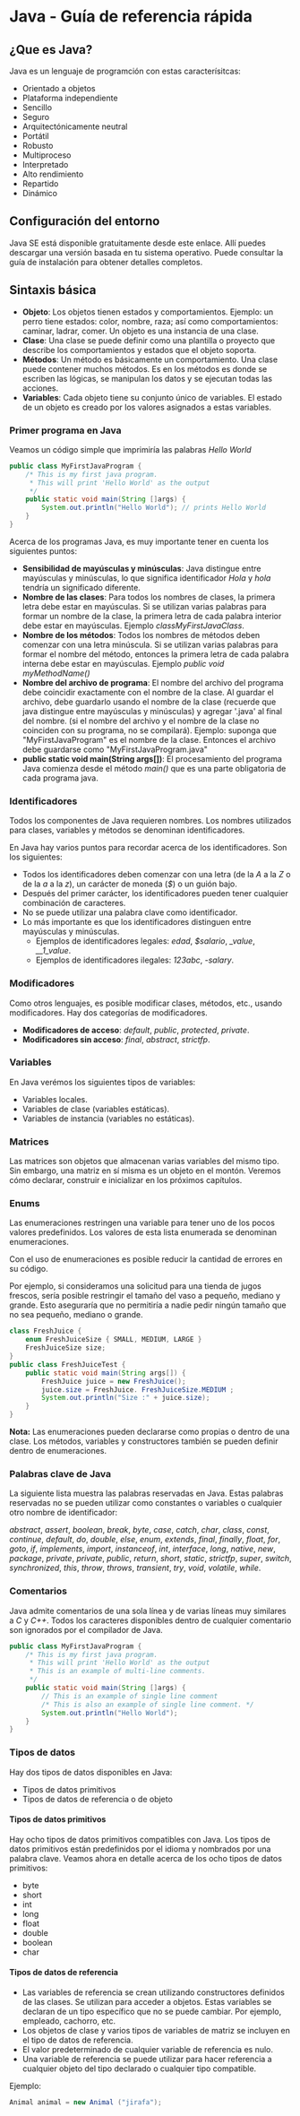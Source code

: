 # Java - Guía de referencia rápida

[comment]: <> (<img align="right" src="https://camo.githubusercontent.com/cfcaf3a99103d61f387761e5fc445d9ba0203b01/68747470733a2f2f7472617669732d63692e6f72672f6477796c2f657374612e7376673f6272616e63683d6d6173746572">)

## ¿Que es Java?

Java es un lenguaje de programción con estas caracterísitcas:
* Orientado a objetos
* Plataforma independiente
* Sencillo
* Seguro
* Arquitectónicamente neutral
* Portátil
* Robusto
* Multiproceso
* Interpretado
* Alto rendimiento
* Repartido
* Dinámico

## Configuración del entorno

Java SE está disponible gratuitamente desde este enlace. Allí puedes descargar una versión basada en tu
sistema operativo. Puede consultar la guía de instalación para obtener detalles completos.

## Sintaxis básica

* **Objeto**: Los objetos tienen estados y comportamientos. Ejemplo: un perro tiene estados: color, nombre, raza; así como comportamientos: caminar, ladrar, comer. Un objeto es una instancia de una clase.
* **Clase**: Una clase se puede definir como una plantilla o proyecto que describe los comportamientos y estados
que el objeto soporta.
* **Métodos**: Un método es básicamente un comportamiento. Una clase puede contener muchos métodos. Es en los
métodos es donde se escriben las lógicas, se manipulan los datos y se ejecutan todas las acciones.
* **Variables**: Cada objeto tiene su conjunto único de variables. El estado de un objeto es creado por
los valores asignados a estas variables.

### Primer programa en Java

Veamos un código simple que imprimiría las palabras *Hello World*

```java
public class MyFirstJavaProgram {
    /* This is my first java program.
     * This will print 'Hello World' as the output
     */
    public static void main(String []args) {
        System.out.println("Hello World"); // prints Hello World
    }
}
```
Acerca de los programas Java, es muy importante tener en cuenta los siguientes puntos:
* **Sensibilidad de mayúsculas y minúsculas**: Java distingue entre mayúsculas y minúsculas, lo que significa identificador *Hola* y *hola* tendría un significado diferente.
* **Nombre de las clases**: Para todos los nombres de clases, la primera letra debe estar en mayúsculas. Si se utilizan varias palabras para formar un nombre de la clase, la primera letra de cada palabra interior debe estar en mayúsculas. Ejemplo *classMyFirstJavaClass*.
* **Nombre de los métodos**: Todos los nombres de métodos deben comenzar con una letra minúscula. Si se utilizan varias palabras para formar el nombre del método, entonces la primera letra de cada palabra interna debe estar en mayúsculas. Ejemplo *public void myMethodName()*
* **Nombre del archivo de programa**: El nombre del archivo del programa debe coincidir exactamente con el nombre de la clase. Al guardar el archivo, debe guardarlo usando el nombre de la clase (recuerde que java distingue entre mayúsculas y minúsculas) y agregar '.java' al final del nombre. (si el nombre del archivo y el nombre de la clase no coinciden con su programa, no se compilará). Ejemplo: suponga que "MyFirstJavaProgram" es el nombre de la clase. Entonces el archivo debe guardarse como "MyFirstJavaProgram.java"
* **public static void main(String args[])**: El procesamiento del programa Java comienza desde el
método *main()* que es una parte obligatoria de cada programa java.

### Identificadores

Todos los componentes de Java requieren nombres. Los nombres utilizados para clases, variables y métodos se denominan identificadores.

En Java hay varios puntos para recordar acerca de los identificadores. Son los siguientes:
* Todos los identificadores deben comenzar con una letra (de la *A* a la *Z* o de la *a* a la *z*), un carácter de moneda (*$*) o un guión bajo.
* Después del primer carácter, los identificadores pueden tener cualquier combinación de caracteres.
* No se puede utilizar una palabra clave como identificador.
* Lo más importante es que los identificadores distinguen entre mayúsculas y minúsculas.
  - Ejemplos de identificadores legales: *edad*, *$salario*, *_value*, *__1_value*.
  - Ejemplos de identificadores ilegales: *123abc*, *-salary*.

### Modificadores

Como otros lenguajes, es posible modificar clases, métodos, etc., usando modificadores. Hay dos categorías de
modificadores.
* **Modificadores de acceso**: *default*, *public*, *protected*, *private*.
* **Modificadores sin acceso**: *final*, *abstract*, *strictfp*.

### Variables

En Java verémos los siguientes tipos de variables:
* Variables locales.
* Variables de clase (variables estáticas).
* Variables de instancia (variables no estáticas).

### Matrices

Las matrices son objetos que almacenan varias variables del mismo tipo. Sin embargo, una matriz en sí misma es un
objeto en el montón. Veremos cómo declarar, construir e inicializar en los próximos capítulos.

### Enums

Las enumeraciones restringen una variable para tener uno de los pocos valores predefinidos. Los valores de esta lista enumerada se denominan enumeraciones.

Con el uso de enumeraciones es posible reducir la cantidad de errores en su código.

Por ejemplo, si consideramos una solicitud para una tienda de jugos frescos, sería posible restringir el tamaño
del vaso a pequeño, mediano y grande. Esto aseguraría que no permitiría a nadie pedir ningún tamaño que no
sea pequeño, mediano o grande.

```java
class FreshJuice {
    enum FreshJuiceSize { SMALL, MEDIUM, LARGE }
    FreshJuiceSize size;
}
public class FreshJuiceTest {
    public static void main(String args[]) {
        FreshJuice juice = new FreshJuice();
        juice.size = FreshJuice. FreshJuiceSize.MEDIUM ;
        System.out.println("Size :" + juice.size);
    }
}
```

**Nota:** Las enumeraciones pueden declararse como propias o dentro de una clase. Los métodos, variables y constructores también se pueden definir dentro de enumeraciones.

### Palabras clave de Java

La siguiente lista muestra las palabras reservadas en Java. Estas palabras reservadas no se pueden utilizar como constantes o variables o cualquier otro nombre de identificador: 

*abstract*, *assert*, *boolean*, *break*, *byte*, *case*, *catch*, *char*, *class*, *const*, *continue*, *default*, *do*, *double*, *else*, *enum*, *extends*, *final*, *finally*, *float*, *for*, *goto*, *if*, *implements*, *import*, *instanceof*, *int*, *interface*, *long*, *native*, *new*, *package*, *private*, *private*, *public*, *return*, *short*, *static*, *strictfp*, *super*, *switch*, *synchronized*, *this*, *throw*, *throws*, *transient*, *try*, *void*, *volatile*, *while*.

### Comentarios

Java admite comentarios de una sola línea y de varias líneas muy similares a *C* y *C++*. Todos los caracteres disponibles dentro de cualquier comentario son ignorados por el compilador de Java.

```java
public class MyFirstJavaProgram {
    /* This is my first java program.
     * This will print 'Hello World' as the output
     * This is an example of multi-line comments.
     */
    public static void main(String []args) {
        // This is an example of single line comment
        /* This is also an example of single line comment. */
        System.out.println("Hello World");
    }
}
```

### Tipos de datos

Hay dos tipos de datos disponibles en Java:
* Tipos de datos primitivos
* Tipos de datos de referencia o de objeto

#### Tipos de datos primitivos

Hay ocho tipos de datos primitivos compatibles con Java. Los tipos de datos primitivos están predefinidos por el idioma y nombrados por una palabra clave. Veamos ahora en detalle acerca de los ocho tipos de datos primitivos:
* byte
* short
* int
* long
* float
* double
* boolean
* char

#### Tipos de datos de referencia

* Las variables de referencia se crean utilizando constructores definidos de las clases. Se utilizan para
acceder a objetos. Estas variables se declaran de un tipo específico que no se puede cambiar. Por ejemplo, empleado, cachorro, etc.
* Los objetos de clase y varios tipos de variables de matriz se incluyen en el tipo de datos de referencia.
* El valor predeterminado de cualquier variable de referencia es nulo.
* Una variable de referencia se puede utilizar para hacer referencia a cualquier objeto del tipo declarado o cualquier tipo compatible.

Ejemplo:
```java
Animal animal = new Animal ("jirafa");
```